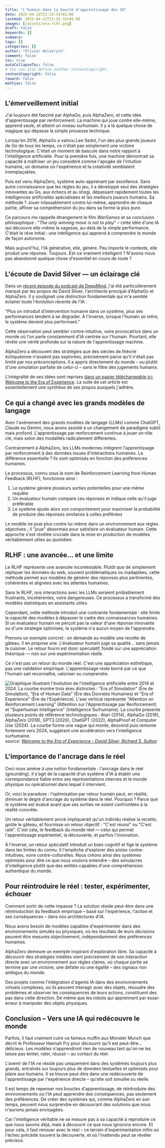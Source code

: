 ```yaml
---
title: "L'humain dans la boucle d'apprentissage des IA"
date: 2025-04-22T12:15:33+01:00
lastmod: 2025-04-22T12:15:33+01:00
images: [/assets/era-rlhf.png]
draft: false
keywords: []
summary: 
tags: []
categories: []
author: "Olivier Wulveryck"
comment: false
toc: true
autoCollapseToc: false
# You can also define another contentCopyright.
contentCopyright: false
reward: false
mathjax: false
---
```


## L'émerveillement initial

J'ai toujours été fasciné par AlphaGo, puis AlphaZero, et cette idée d'apprentissage par renforcement. La machine qui joue contre elle-même, apprend seule, et atteint un niveau surhumain. Il y a là quelque chose de magique qui dépasse la simple prouesse technique.

Lorsqu'en 2016, AlphaGo a vaincu Lee Sedol, l'un des plus grands joueurs de Go de tous les temps, ce n'était pas simplement une victoire technologique. C'était un moment de bascule dans notre rapport à l'intelligence artificielle. Pour la première fois, une machine démontrait sa capacité à maîtriser un jeu considéré comme l'apogée de l'intuition humaine, un domaine où l'expérience et la créativité semblaient irremplaçables.

Puis est venu AlphaZero, système auto-apprenant par excellence. Sans autre connaissance que les règles du jeu, il a développé seul des stratégies innovantes au Go, aux échecs et au shogi, dépassant rapidement toutes les intelligences artificielles spécialisées et les meilleurs joueurs humains. Sa méthode ? Jouer inlassablement contre lui-même, apprendre de chaque partie, affiner sa compréhension du jeu dans sa forme la plus pure.

Ce parcours me rappelle étrangement le film *WarGames* et sa conclusion philosophique : "*The only winning move is not to play*" – cette idée d'une IA qui découvre elle-même la sagesse, au-delà de la simple performance. C'était le rêve initial : une intelligence qui apprend à comprendre le monde de façon autonome.

Mais aujourd'hui, l'IA générative, elle, génère. Peu importe le contexte, elle produit une réponse. Toujours. Est-ce vraiment intelligent ? N'avons-nous pas abandonné quelque chose d'essentiel en cours de route ?

## L'écoute de David Silver — un éclairage clé

Dans un [récent épisode du podcast de DeepMind](https://youtu.be/zzXyPGEtseI?si=fWYAUtpZwx3mL5sE&t=958), j'ai été particulièrement marqué par les propos de David Silver, l'architecte principal d'AlphaGo et AlphaZero. Il y soulignait une distinction fondamentale qui m'a semblé éclairer toute l'évolution récente de l'IA :

"Plus on introduit d'intervention humaine dans un système, plus ses performances tendent à se dégrader. À l'inverse, lorsque l'humain se retire, le système devient plus performant."

Cette observation peut sembler contre-intuitive, voire provocatrice dans un monde où l'on parle constamment d'IA centrée sur l'humain. Pourtant, elle révèle une vérité profonde sur la nature de l'apprentissage machine.

AlphaZero a découvert des stratégies que des siècles de théorie échiquéenne n'avaient pas explorées, précisément parce qu'il n'était pas limité par nos préconceptions. Il a appris directement du monde – ou plutôt d'une simulation parfaite de celui-ci – sans le filtre des jugements humains.

L'intégralité de ses idées sont reprises [dans un papier téléchargeable ici: Welcome to the Era of Experience](https://storage.googleapis.com/deepmind-media/Era-of-Experience%20/The%20Era%20of%20Experience%20Paper.pdf). La suite de cet article est essentiellement une synthèse de ses propos auxquels j'adhère.

## Ce qui a changé avec les grands modèles de langage

Avec l'avènement des grands modèles de langage (LLMs) comme ChatGPT, Claude ou Gemini, nous avons assisté à un changement de paradigme subtil mais profond. L'apprentissage par renforcement continue à jouer un rôle clé, mais selon des modalités radicalement différentes.

Contrairement à AlphaZero, les LLMs modernes intègrent l'apprentissage par renforcement à des données issues d'interactions humaines. La différence essentielle ? Ils sont optimisés en fonction des préférences humaines.

Le processus, connu sous le nom de Reinforcement Learning from Human Feedback (RLHF), fonctionne ainsi :
1. Le système génère plusieurs sorties potentielles pour une même requête
2. Un évaluateur humain compare ces réponses et indique celle qu'il juge préférable
3. Le système ajuste alors son comportement pour maximiser la probabilité de produire des réponses similaires à celles préférées

Le modèle ne joue plus contre lui-même dans un environnement aux règles objectives ; il "joue" désormais pour satisfaire un évaluateur humain. Cette approche s'est révélée cruciale dans la mise en production de modèles véritablement utiles au quotidien.

## RLHF : une avancée... et une limite

Le RLHF représente une avancée incontestable. Plutôt que de simplement répliquer les données du web, souvent problématiques ou inadaptées, cette méthode permet aux modèles de générer des réponses plus pertinentes, cohérentes et alignées avec les attentes humaines.

Sans le RLHF, nos interactions avec les LLMs seraient probablement frustrants, incohérentes, voire dangereuses. Ce processus a transformé des modèles statistiques en assistants utiles.

Cependant, cette méthode introduit une contrainte fondamentale : elle limite la capacité des modèles à dépasser le cadre des connaissances humaines. Si un évaluateur humain ne perçoit pas la valeur d'une réponse innovante ou d'une stratégie optimisée, le système n'a aucun moyen de l'apprendre.

Prenons un exemple concret : on demande au modèle une recette de gâteau. Il en propose une. L'évaluateur humain juge sa qualité... sans jamais la cuisiner. Le retour fourni est donc spéculatif, fondé sur une appréciation théorique — non sur une expérimentation réelle.

Ce n'est pas un retour du monde réel. C'est une appréciation esthétique, pas une validation empirique. L'apprentissage reste borné par ce que l'humain sait reconnaître, valoriser ou comprendre.


![Graphique illustrant l'évolution de l'intelligence artificielle entre 2014 et 2024. La courbe montre trois ères distinctes : "Era of Simulation" (Ère de Simulation), "Era of Human Data" (Ère des Données Humaines) et "Era of Experience" (Ère de l'Expérience). L'axe vertical représente "Attention on Reinforcement Learning" (Attention sur l'Apprentissage par Renforcement) et "Superhuman Intelligence" (Intelligence Surhumaine). La courbe présente plusieurs points de référence technologiques : Atari (2014), AlphaGo (2016), AlphaZero (2018), GPT3 (2020), ChatGPT (2022), AlphaProof et Computer Use (2024). La courbe forme une vague qui monte, descend puis remonte fortement vers 2024, suggérant une accélération vers l'intelligence surhumaine.](/assets/era-rlhf.png)
_source: [Welcome to the Era of Experience - David Silver, Richard S. Sutton](https://storage.googleapis.com/deepmind-media/Era-of-Experience%20/The%20Era%20of%20Experience%20Paper.pdf)_

## L'importance de l'ancrage dans le réel

Ceci nous amène à une notion fondamentale : l'ancrage dans le réel (grounding). Il s'agit de la capacité d'un système d'IA à établir une correspondance fiable entre ses représentations internes et le monde physique ou opérationnel dans lequel il intervient.

Or, voici le paradoxe : l'optimisation par retour humain peut, en réalité, diminuer le degré d'ancrage du système dans le réel. Pourquoi ? Parce que le système est évalué avant que ses sorties ne soient confrontées à la réalité concrète.

Un retour véritablement ancré impliquerait qu'un individu réalise la recette, goûte le gâteau, et fournisse un retour objectif : "C'est réussi" ou "C'est raté". C'est cela, le feedback du monde réel — celui qui permet l'apprentissage expérientiel, la découverte, et parfois l'innovation.

À l'inverse, un retour spéculatif introduit un biais cognitif et fige le système dans les limites du connu. Il l'empêche d'explorer des pistes contre-intuitives, voire contre-culturelles. Nous créons ainsi des systèmes optimisés pour dire ce que nous voulons entendre – des simulacres d'intelligence plutôt que des entités capables d'une compréhension authentique du monde.

## Pour réintroduire le réel : tester, expérimenter, échouer

Comment sortir de cette impasse ? La solution réside peut-être dans une réintroduction du feedback empirique – basé sur l'expérience, l'action et ses conséquences – dans nos architectures d'IA.

Nous avons besoin de modèles capables d'expérimenter dans des environnements simulés ou physiques, où les résultats de leurs décisions peuvent être mesurés objectivement, indépendamment des préférences humaines.

AlphaZero demeure un exemple inspirant d'exploration libre. Sa capacité à découvrir des stratégies inédites vient précisément de son interaction directe avec un environnement aux règles claires, où chaque partie se termine par une victoire, une défaite ou une égalité – des signaux non ambigus du monde.

Des projets comme l'intégration d'agents IA dans des environnements virtuels complexes, où ils peuvent interagir avec des objets, résoudre des problèmes et observer les conséquences de leurs actions, constituent des pas dans cette direction. De même que les robots qui apprennent par essai-erreur à manipuler des objets physiques.

## Conclusion – Vers une IA qui redécouvre le monde

Parfois, il faut vraiment cuire ce fameux muffin aux Monster Munch que décrit le Professeur Hannah Fry pour découvrir qu'il est peut-être... délicieux. Les modèles n'apprendront rien de nouveau tant qu'on ne les laisse pas tenter, rater, réussir – au contact du réel.

L'avenir de l'IA ne réside pas uniquement dans des systèmes toujours plus grands, entraînés sur toujours plus de données textuelles et optimisés pour plaire aux humains. Il se trouve peut-être dans une redécouverte de l'apprentissage par l'expérience directe – qu'elle soit simulée ou réelle.

Il est temps de repenser nos boucles d'apprentissage, de réintroduire des environnements où l'IA peut apprendre des conséquences, pas seulement des préférences. De créer des systèmes qui, comme AlphaZero en son temps, peuvent nous surprendre en découvrant des solutions que nous n'aurions jamais envisagées.

Car l'intelligence véritable ne se mesure pas à sa capacité à reproduire ce que nous savons déjà, mais à découvrir ce que nous ignorons encore. Et pour cela, il faut renouer avec le réel – ce terrain d'expérimentation infini où l'échec précède souvent la découverte, et où l'inattendu peut se révéler précieux.
